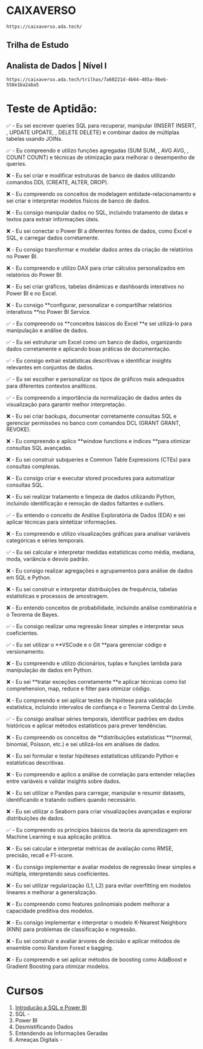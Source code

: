# CAIXAVERSO 
`https://caixaverso.ada.tech/`


## Trilha de Estudo
## Analista de Dados | Nível I
`https://caixaverso.ada.tech/trilhas/7a60221d-4b64-405a-9beb-558e1ba2aba5`


# Teste de Aptidão:

✅ - Eu sei escrever queries SQL para recuperar, manipular (INSERT INSERT, ,  UPDATE UPDATE, ,  DELETE DELETE) e combinar dados de múltiplas tabelas usando JOINs.

✅ - Eu compreendo e utilizo funções agregadas (SUM SUM, ,  AVG AVG, ,  COUNT COUNT) e técnicas de otimização para melhorar o desempenho de queries.

❌ - Eu sei criar e modificar estruturas de banco de dados utilizando comandos DDL (CREATE, ALTER, DROP).

❌ - Eu compreendo os conceitos de modelagem entidade-relacionamento e sei criar e interpretar modelos físicos de banco de dados.

❌ - Eu consigo manipular dados no SQL, incluindo tratamento de datas e textos para extrair informações úteis.

❌ - Eu sei conectar o Power BI a diferentes fontes de dados, como Excel e SQL, e carregar dados corretamente.

❌ - Eu consigo transformar e modelar dados antes da criação de relatórios no Power BI.

❌ - Eu compreendo e utilizo DAX para criar cálculos personalizados em relatórios do Power BI.

❌ - Eu sei criar gráficos, tabelas dinâmicas e dashboards interativos no Power BI e no Excel.

❌ - Eu consigo **configurar, personalizar e compartilhar relatórios interativos **no Power BI Service.

✅ - Eu compreendo os **conceitos básicos do Excel **e sei utilizá-lo para manipulação e análise de dados.

✅ - Eu sei estruturar um Excel como um banco de dados, organizando dados corretamente e aplicando boas práticas de documentação.

✅ - Eu consigo extrair estatísticas descritivas e identificar insights relevantes em conjuntos de dados.

✅ - Eu sei escolher e personalizar os tipos de gráficos mais adequados para diferentes contextos analíticos.

✅ - Eu compreendo a importância da normalização de dados antes da visualização para garantir melhor interpretação.


❌ - Eu sei criar backups, documentar corretamente consultas SQL e gerenciar permissões no banco com comandos DCL (GRANT GRANT, REVOKE).

❌ - Eu compreendo e aplico **window functions e índices **para otimizar consultas SQL avançadas.

❌ - Eu sei construir subqueries e Common Table Expressions (CTEs) para consultas complexas.

❌ - Eu consigo criar e executar stored procedures para automatizar consultas SQL.

❌ - Eu sei realizar tratamento e limpeza de dados utilizando Python, incluindo identificação e remoção de dados faltantes e outliers.

✅ - Eu entendo o conceito de Análise Exploratória de Dados (EDA) e sei aplicar técnicas para sintetizar informações.

❌ - Eu compreendo e utilizo visualizações gráficas para analisar variáveis categóricas e séries temporais.

✅ - Eu sei calcular e interpretar medidas estatísticas como média, mediana, moda, variância e desvio padrão.

❌ - Eu consigo realizar agregações e agrupamentos para análise de dados em SQL e Python.

❌ - Eu sei construir e interpretar distribuições de frequência, tabelas estatísticas e processos de amostragem.

❌ - Eu entendo conceitos de probabilidade, incluindo análise combinatória e o Teorema de Bayes.

✅ - Eu consigo realizar uma regressão linear simples e interpretar seus coeficientes.

✅ - Eu sei utilizar o **VSCode e o Git **para gerenciar código e versionamento.

❌ - Eu compreendo e utilizo dicionários, tuplas e funções lambda para manipulação de dados em Python.

❌ - Eu sei **tratar exceções corretamente **e aplicar técnicas como list comprehension, map, reduce e filter para otimizar código.


❌ - Eu compreendo e sei aplicar testes de hipótese para validação estatística, incluindo intervalos de confiança e o Teorema Central do Limite.

✅ - Eu consigo analisar séries temporais, identificar padrões em dados históricos e aplicar métodos estatísticos para prever tendências.

❌ - Eu compreendo os conceitos de **distribuições estatísticas **(normal, binomial, Poisson, etc.) e sei utilizá-los em análises de dados.

❌ - Eu sei formular e testar hipóteses estatísticas utilizando Python e estatísticas descritivas.

❌ - Eu compreendo e aplico a análise de correlação para entender relações entre variáveis e validar insights sobre dados.

❌ - Eu sei utilizar o Pandas para carregar, manipular e resumir datasets, identificando e tratando outliers quando necessário.

❌ - Eu sei utilizar o Seaborn para criar visualizações avançadas e explorar distribuições de dados.

✅ - Eu compreendo os princípios básicos da teoria da aprendizagem em Machine Learning e sua aplicação prática.

❌ - Eu sei calcular e interpretar métricas de avaliação como RMSE, precisão, recall e F1-score.

❌ - Eu consigo implementar e avaliar modelos de regressão linear simples e múltipla, interpretando seus coeficientes.

❌ - Eu sei utilizar regularização (L1, L2) para evitar overfitting em modelos lineares e melhorar a generalização.

❌ - Eu compreendo como features polinomiais podem melhorar a capacidade preditiva dos modelos.

❌ - Eu consigo implementar e interpretar o modelo K-Nearest Neighbors (KNN) para problemas de classificação e regressão.

❌ - Eu sei construir e avaliar árvores de decisão e aplicar métodos de ensemble como Random Forest e bagging.

❌ - Eu compreendo e sei aplicar métodos de boosting como AdaBoost e Gradient Boosting para otimizar modelos.


# Cursos

1. [Introdução a SQL e Power BI](https://caixaverso.ada.tech/cursos/ac3bcc2a-bccf-466a-854c-244b64a0f5fa?backTitle=Trilha&backUrl=%2Ftrilhas%2F7a60221d-4b64-405a-9beb-558e1ba2aba5%3F)
2. SQL - 
3. Power BI
4. Desmistificando Dados
5. Entendendo as Informações Geradas
6. Ameaças Digitais - 
